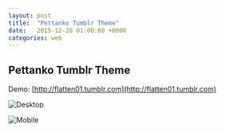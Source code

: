 ```yaml
---
layout: post
title:  "Pettanko Tumblr Theme"
date:   2015-12-20 01:00:00 +0000
categories: web
---
```



<h2>Pettanko Tumblr Theme</h2>

Demo: [http://flatten01.tumblr.com](http://flatten01.tumblr.com)

![Desktop](http://spaghetti-san.github.io/image/1.jpg)

![Mobile](http://spaghetti-san.github.io/image/2.png)


